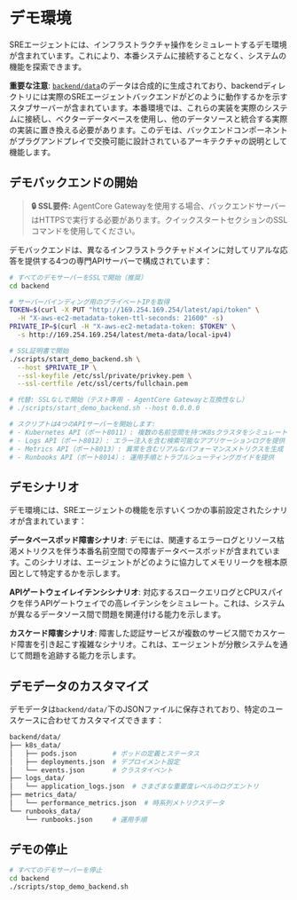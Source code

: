 # デモ環境

SREエージェントには、インフラストラクチャ操作をシミュレートするデモ環境が含まれています。これにより、本番システムに接続することなく、システムの機能を探索できます。

**重要な注意**: [`backend/data`](../backend/data)のデータは合成的に生成されており、backendディレクトリには実際のSREエージェントバックエンドがどのように動作するかを示すスタブサーバーが含まれています。本番環境では、これらの実装を実際のシステムに接続し、ベクターデータベースを使用し、他のデータソースと統合する実際の実装に置き換える必要があります。このデモは、バックエンドコンポーネントがプラグアンドプレイで交換可能に設計されているアーキテクチャの説明として機能します。

## デモバックエンドの開始

> **🔒 SSL要件:** AgentCore Gatewayを使用する場合、バックエンドサーバーはHTTPSで実行する必要があります。クイックスタートセクションのSSLコマンドを使用してください。

デモバックエンドは、異なるインフラストラクチャドメインに対してリアルな応答を提供する4つの専門APIサーバーで構成されています：

```bash
# すべてのデモサーバーをSSLで開始（推奨）
cd backend

# サーバーバインディング用のプライベートIPを取得
TOKEN=$(curl -X PUT "http://169.254.169.254/latest/api/token" \
  -H "X-aws-ec2-metadata-token-ttl-seconds: 21600" -s)
PRIVATE_IP=$(curl -H "X-aws-ec2-metadata-token: $TOKEN" \
  -s http://169.254.169.254/latest/meta-data/local-ipv4)

# SSL証明書で開始
./scripts/start_demo_backend.sh \
  --host $PRIVATE_IP \
  --ssl-keyfile /etc/ssl/private/privkey.pem \
  --ssl-certfile /etc/ssl/certs/fullchain.pem

# 代替: SSLなしで開始（テスト専用 - AgentCore Gatewayと互換性なし）
# ./scripts/start_demo_backend.sh --host 0.0.0.0

# スクリプトは4つのAPIサーバーを開始します:
# - Kubernetes API（ポート8011）: 複数の名前空間を持つK8sクラスタをシミュレート
# - Logs API（ポート8012）: エラー注入を含む検索可能なアプリケーションログを提供
# - Metrics API（ポート8013）: 異常を含むリアルなパフォーマンスメトリクスを生成
# - Runbooks API（ポート8014）: 運用手順とトラブルシューティングガイドを提供
```

## デモシナリオ

デモ環境には、SREエージェントの機能を示すいくつかの事前設定されたシナリオが含まれています：

**データベースポッド障害シナリオ**: デモには、関連するエラーログとリソース枯渇メトリクスを伴う本番名前空間での障害データベースポッドが含まれています。このシナリオは、エージェントがどのように協力してメモリリークを根本原因として特定するかを示します。

**APIゲートウェイレイテンシシナリオ**: 対応するスロークエリログとCPUスパイクを伴うAPIゲートウェイでの高レイテンシをシミュレート。これは、システムが異なるデータソース間で問題を関連付ける能力を示します。

**カスケード障害シナリオ**: 障害した認証サービスが複数のサービス間でカスケード障害を引き起こす複雑なシナリオ。これは、エージェントが分散システムを通じて問題を追跡する能力を示します。

## デモデータのカスタマイズ

デモデータは`backend/data/`下のJSONファイルに保存されており、特定のユースケースに合わせてカスタマイズできます：

```bash
backend/data/
├── k8s_data/
│   ├── pods.json         # ポッドの定義とステータス
│   ├── deployments.json  # デプロイメント設定
│   └── events.json       # クラスタイベント
├── logs_data/
│   └── application_logs.json  # さまざまな重要度レベルのログエントリ
├── metrics_data/
│   └── performance_metrics.json  # 時系列メトリクスデータ
└── runbooks_data/
    └── runbooks.json     # 運用手順
```

## デモの停止

```bash
# すべてのデモサーバーを停止
cd backend
./scripts/stop_demo_backend.sh
```